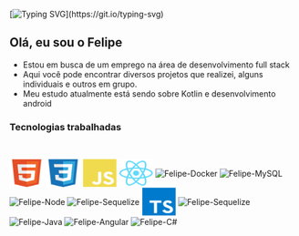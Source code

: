 [![Typing SVG](https://readme-typing-svg.herokuapp.com/?color=&size=35&center=true&vCenter=true&width=1000&lines=Bem-vindo(a)+ao+meu+Github!)](https://git.io/typing-svg)

## Olá, eu sou o Felipe
 
- Estou em busca de um emprego na área de desenvolvimento full stack
- Aqui você pode encontrar diversos projetos que realizei, alguns individuais e outros em grupo.
- Meu estudo atualmente está sendo sobre Kotlin e desenvolvimento android

### Tecnologias trabalhadas
##
<div style="display: inline_block"><br>
  <img align="center" alt="Felipe-HTML" height="50" width="60" src="https://raw.githubusercontent.com/devicons/devicon/master/icons/html5/html5-original.svg">
  <img align="center" alt="Felipe-CSS" height="50" width="60" src="https://raw.githubusercontent.com/devicons/devicon/master/icons/css3/css3-original.svg">
  <img align="center" alt="Felipe-Js" height="50" width="60" src="https://raw.githubusercontent.com/devicons/devicon/master/icons/javascript/javascript-plain.svg">
  <img align="center" alt="Felipe-React" height="50" width="60" src="https://raw.githubusercontent.com/devicons/devicon/master/icons/react/react-original.svg">
  <img align="center" alt="Felipe-Docker" height="50" width="60" src="https://cdn.jsdelivr.net/gh/devicons/devicon/icons/docker/docker-original.svg">
  <img align="center" alt="Felipe-MySQL" height="50" width="60" src="https://cdn.jsdelivr.net/gh/devicons/devicon/icons/mysql/mysql-original-wordmark.svg">
  <img align="center" alt="Felipe-Node" height="50" width="60" src="https://cdn.jsdelivr.net/gh/devicons/devicon/icons/nodejs/nodejs-original.svg">
  <img align="center" alt="Felipe-Sequelize" height="50" width="60" src="https://cdn.jsdelivr.net/gh/devicons/devicon/icons/sequelize/sequelize-original.svg">
    <img align="center" alt="Felipe-Ts" height="50" width="60" src="https://raw.githubusercontent.com/devicons/devicon/master/icons/typescript/typescript-plain.svg">
  <img align="center" alt="Felipe-Sequelize" height="50" width="60" src="https://cdn.jsdelivr.net/gh/devicons/devicon/icons/mongodb/mongodb-original-wordmark.svg">
  <img align="center" alt="Felipe-Java"   height="50" width="60" src="https://cdn.jsdelivr.net/gh/devicons/devicon/icons/java/java-original-wordmark.svg" >
  <img align="center" alt="Felipe-Angular" height="50" width="60" src="https://cdn.jsdelivr.net/gh/devicons/devicon/icons/angularjs/angularjs-original.svg"  >  
  <img align="center" alt="Felipe-C#" height="50" width="60" src="https://cdn.jsdelivr.net/gh/devicons/devicon/icons/csharp/csharp-original.svg" >  


          
</div>
          
